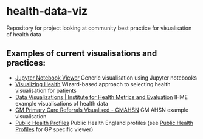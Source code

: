 # health-data-viz
Repository for project looking at community best practice for visualisation of health data

## Examples of current visualisations and practices:
* [Jupyter Notebook Viewer](http://nbviewer.jupyter.org/github/lightning-viz/lightning-example-notebooks/tree/master/) Generic visualisation using Jupyter notebooks
* [Visualizing Health](http://www.vizhealth.org/wizard/) Wizard-based approach to selecting health visualisation for patients
* [Data Visualizations | Institute for Health Metrics and Evaluation](http://www.healthdata.org/results/data-visualizations) IHME example visualisations of health data
* [GM Primary Care Referrals Visualised - GMAHSN](http://gmahsn.github.io/gm-referral-chord/) GM AHSN example visualisation
* [Public Health Profiles](https://fingertips.phe.org.uk) Public Health England profiles (see [Public Health Profiles](https://fingertips.phe.org.uk/profile/general-practice/data#mod,1,pyr,2016,pat,19,par,-,are,-,sid1,2000005,ind1,-,sid2,-,ind2,-) for GP specific viewer)
